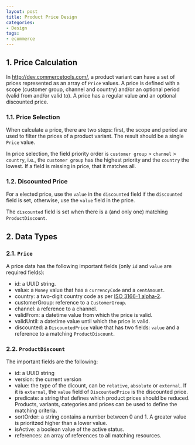 ```yaml
---
layout: post
title: Product Price Design
categories:
- Design
tags:
- ecommerce
---
```


## 1. Price Calculation
In http://dev.commercetools.com/, a product variant can have a set of prices represented as an array of `Price` values. A price is defined with a scope (customer group, channel and country) and/or an optional period (valid from and/or valid to). A price has a regular value and an optional discounted price. 

### 1.1. Price Selection
When calculate a price, there are two steps: first, the scope and period are used to filter the prices of a product variant. The result should be a single `Price` value. 

In price selection, the field priority order is `customer group` > `channel` > `country`, i.e., the `customer group` has the highest priority and the `country` the lowest.  If a field is missing in price, that it matches all.

### 1.2. Discounted Price
For a elected price, use the `value` in the `discounted` field if the `discounted` field is set, otherwise, use the `value` field in the price. 

The `discounted` field is set when there is a (and only one) matching `ProductDiscount`. 

## 2. Data Types

### 2.1. `Price` 
A price data has the following important fields (only `id` and `value` are required fields):
* id: a UUID string.
* value: a `Money` value that has a `currencyCode` and a `centAmount`. 
* country: a two-digit country code as per [ISO 3166-1 alpha-2](http://en.wikipedia.org/wiki/ISO_3166-1_alpha-2).  
* customerGroup: reference to a `CustomerGroup`. 
* channel: a reference to a channel. 
* validFrom: a datetime value from which the price is valid. 
* validUntil: a datetime value until which the price is valid. 
* discounted: a `DiscountedPrice` value that has two fields: `value` and a reference to a matching `ProductDiscount`.

### 2.2. `ProductDiscount`
The important fields are the following:
* id: a UUID string
* version: the current version
* value: the type of the dicount, can be `relative`, `absolute` or `external`. If it is `external`, the `value` field of `DiscountedPrice` is the discounted price. 
* predicate: a string that defines which product prices should be reduced. Products, variants, categories and prices can be used to define the matching criteria. 
* sortOrder: a string contains a number between 0 and 1. A greater value is prioritzed higher than a lower value. 
* isActive: a boolean value of the active status. 
* references: an array of references to all matching resources. 
